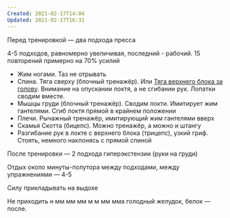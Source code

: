 ```yaml
---
Created: 2021-02-17T14:04
Updated: 2021-02-17T16:31
---
```

Перед тренировкой — два подхода пресса

4-5 подходов, равномерно увеличивая, последний - рабочий. 15 повторений примерно на 70% усилий

- Жим ногами. Таз не отрывать
- Спина. Тяга сверху (блочный тренажёр). Или [Тяга верхнего блока за голову](http://sportwiki.to/%D0%A2%D1%8F%D0%B3%D0%B0_%D0%B7%D0%B0_%D0%B3%D0%BE%D0%BB%D0%BE%D0%B2%D1%83_%D0%BD%D0%B0_%D0%B2%D1%8B%D1%81%D0%BE%D0%BA%D0%BE%D0%BC_%D0%B1%D0%BB%D0%BE%D0%BA%D0%B5). Внимание на опускании локтя, а не сгибании рук. Лопатки сводим вместе.
- Мышцы груди (блочный тренажёр). Сводим локти. Имитирует жим гантелями. Сгиб локтя прямой в крайнем положении
- Плечи. Рычажный тренажёр, имитирующий жим гантелями вверх
- Скамья Скотта (бицепс). Можно тренажёр, а можно и штангу
- Разгибание рук в локте с верхнего блока (трицепс), узкий гриф. Стоять, немного наклонясь с прямой спиной

После тренировки — 2 подхода гиперэкстензии (руки на груди)

Отдых около минуты-полутора между подходами, между упражнениями — 4-5

Силу прикладывать на выдохе

Не приходить н мм мм мм м м мм мма голодный желудок, белок — после.